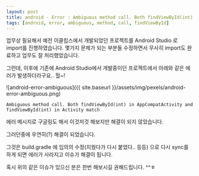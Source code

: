 ```yaml
---
layout: post
title: android - Error : Ambiguous method call. Both findViewById(int) in AppCompatActivity and findViewById(int) in Activity match
tags: [android, error, ambiguous, method, call, findViewById]
---
```


업무상 필요해서 예전 이클립스에서 개발되었던 프로젝트를 Android Studio 로 import를 진행하였습니다. 몇가지 문제가 되는 부분들 수정하면서 무사히 import도 완료하고 업무도 잘 처리했었습니다.

그런데, 이후에 기존에 Android Studio에서 개발중이던 프로젝트에서 아래와 같은 에러가 발생하더라구요.. 헐~!


![android-error-ambiguous]({{ site.baseurl }}/assets/img/pexels/android-error-ambiguous.png)


~~~
Ambiguous method call. Both findViewById(int) in AppCompatActivity and findViewById(int) in Activity match
~~~


에러 메시지로 구글링도 해서 이것저것 해보지만 해결이 되지 않았습니다.

그러던중에 우연히(?) 해결이 되었습니다.

그것은 build.gradle 에 임의의 수정(지웠다가 다시 붙었다.. 등등) 으로 다시 sync를 하게 되면 에러가 사라지고 이슈가 해결이 됩니다.

혹시 위의 같은 이슈가 있으신 분은 한번 해보시길 권해드립니다. ^^ㅎ
